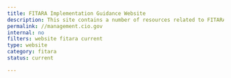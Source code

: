 ```yaml
---
title: FITARA Implementation Guidance Website
description: This site contains a number of resources related to FITARA implementation, including a self-assessment template, frequently asked questions, example documents, and an opportunity to interact with other agencies.
permalink: //management.cio.gov
internal: no
filters: website fitara current
type: website
category: fitara
status: current

---
```

